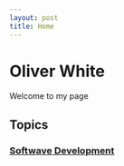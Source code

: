 ```yaml
---
layout: post
title: Home
---
```


# Oliver White

Welcome to my page



## Topics

### [Softwave Development](https://oliwhi.github.io/oliver_white/software)
